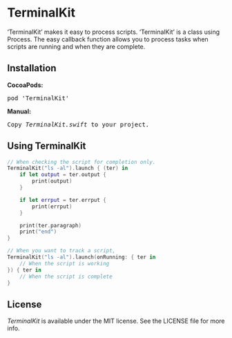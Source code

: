 # TerminalKit
‘TerminalKit’ makes it easy to process scripts. ‘TerminalKit’ is a class using Process. The easy callback function allows you to process tasks when scripts are running and when they are complete.

## Installation
<b>CocoaPods:</b>
<pre>
pod 'TerminalKit'
</pre>
<b>Manual:</b>
<pre>
Copy <i>TerminalKit.swift</i> to your project.
</pre>

## Using TerminalKit
```swift
// When checking the script for completion only.
TerminalKit("ls -al").launch { (ter) in
    if let output = ter.output {
        print(output)
    }

    if let errput = ter.errput {
        print(errput)
    }

    print(ter.paragraph)
    print("end")
}

// When you want to track a script,
TerminalKit("ls -al").launch(onRunning: { ter in
    // When the script is working
}) { ter in
    // When the script is complete
}
```

## License

<i>TerminalKit</i> is available under the MIT license. See the LICENSE file for more info.
